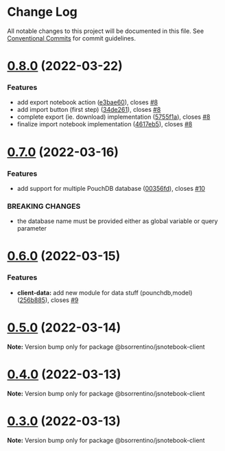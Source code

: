 # Change Log

All notable changes to this project will be documented in this file.
See [Conventional Commits](https://conventionalcommits.org) for commit guidelines.

# [0.8.0](https://github.com/bsorrentino/js-notebook/compare/v0.7.0...v0.8.0) (2022-03-22)


### Features

* add export notebook action ([e3bae60](https://github.com/bsorrentino/js-notebook/commit/e3bae6098afcdbb4a1f3ae8cdddf3927c57041d1)), closes [#8](https://github.com/bsorrentino/js-notebook/issues/8)
* add import button (first step) ([34de261](https://github.com/bsorrentino/js-notebook/commit/34de261f29105397e6feb2d454d11d78f2417943)), closes [#8](https://github.com/bsorrentino/js-notebook/issues/8)
* complete export (ie. download) implementation ([5755f1a](https://github.com/bsorrentino/js-notebook/commit/5755f1a61d53a3d2fbafa18f4fea50f1a0a08acd)), closes [#8](https://github.com/bsorrentino/js-notebook/issues/8)
* finalize import notebook implementation ([4617eb5](https://github.com/bsorrentino/js-notebook/commit/4617eb5c45b8c0ba67300c31744279b70dd67864)), closes [#8](https://github.com/bsorrentino/js-notebook/issues/8)





# [0.7.0](https://github.com/bsorrentino/js-notebook/compare/v0.6.0...v0.7.0) (2022-03-16)


### Features

* add support for multiple PouchDB database ([00356fd](https://github.com/bsorrentino/js-notebook/commit/00356fd7f1f42ad094202fce2cd5f3341d03e2fc)), closes [#10](https://github.com/bsorrentino/js-notebook/issues/10)


### BREAKING CHANGES

* the database name must be provided either as global variable or query parameter





# [0.6.0](https://github.com/bsorrentino/js-notebook/compare/v0.5.2...v0.6.0) (2022-03-15)


### Features

* **client-data:** add new module for data stuff (pounchdb,model) ([256b885](https://github.com/bsorrentino/js-notebook/commit/256b885b300278e4eff8ae94a3068ee68a56fedc)), closes [#9](https://github.com/bsorrentino/js-notebook/issues/9)





# [0.5.0](https://github.com/bsorrentino/js-notebook/compare/v0.4.10...v0.5.0) (2022-03-14)

**Note:** Version bump only for package @bsorrentino/jsnotebook-client





# [0.4.0](https://github.com/bsorrentino/js-notebook/compare/v0.2.3...v0.4.0) (2022-03-13)

**Note:** Version bump only for package @bsorrentino/jsnotebook-client





# [0.3.0](https://github.com/bsorrentino/js-notebook/compare/v0.2.3...v0.3.0) (2022-03-13)

**Note:** Version bump only for package @bsorrentino/jsnotebook-client
